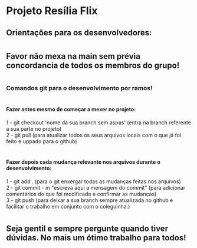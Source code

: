 # Projeto Resília Flix

## Orientações para os desenvolvedores:
#
## Favor não mexa na main sem prévia concordancia de todos os membros do grupo!
#
### Comandos git para o desenvolvimento por ramos!
#
#
#### Fazer antes mesmo de começar a mexer no projeto:

1 - git checkout 'nome da sua branch sem aspas' (entra na branch referente a sua parte no projeto) </br>
2 - git pull (para atualizar todos os seus arquivos locais com o que já foi feito e uppado para o github)
#
#
#### Fazer depois cada mudança relevante nos arquivos durante o desenvolvimento:


1 - git add . (para o git enxergar todas as mudanças feitas nos arquivos) </br>
2 - git commit - m "escreva aqui a mensagem do commit" (para adicionar comentários do que foi modificado e confirmar as mudanças) </br>
3 - git push (para deixar a sua branch sempre atualizada no github e facilitar o trabalho em conjunto com o coleguinha.) </br>
#
## Seja gentil e sempre pergunte quando tiver dúvidas. No mais um ótimo trabalho para todos!
